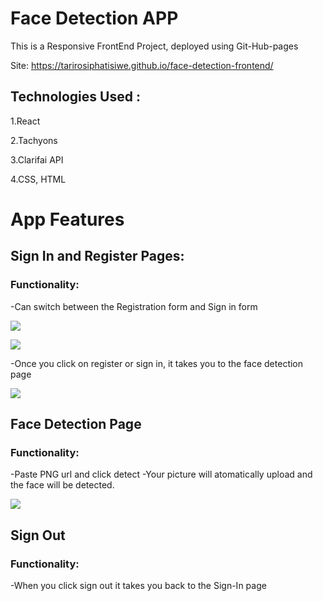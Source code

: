 # Face Detection APP 
This is a Responsive FrontEnd Project, deployed using Git-Hub-pages 

Site: https://tarirosiphatisiwe.github.io/face-detection-frontend/



## Technologies Used :

1.React

2.Tachyons

3.Clarifai API

4.CSS, HTML


# App Features

## Sign In and Register Pages:

### Functionality:

-Can switch between the Registration form and Sign in form 

<a href="URL_REDIRECT" target="blank"><img align="center" src="https://i.postimg.cc/k5m4XN8V/Screenshot-2022-05-05-at-3-50-43-PM.png"/></a>

<a href="URL_REDIRECT" target="blank"><img align="center" src="https://i.postimg.cc/0jRJg6xx/Screenshot-2022-05-05-at-4-07-15-PM.png"/></a>

-Once you click on register or sign in, it takes you to the face detection page

<a href="URL_REDIRECT" target="blank"><img align="center" src="https://i.postimg.cc/bY3Npg6S/Screenshot-2022-05-05-at-4-14-27-PM.png"/></a>

## Face Detection Page

### Functionality:

-Paste PNG url and click detect
-Your picture will atomatically upload and the face will be detected.

<a href="URL_REDIRECT" target="blank"><img align="center" src="https://i.postimg.cc/ZKTpXHnY/Screenshot-2022-05-06-at-12-09-52-PM.png"/></a>


## Sign Out

### Functionality:

-When you click sign out it takes you back to the Sign-In page

